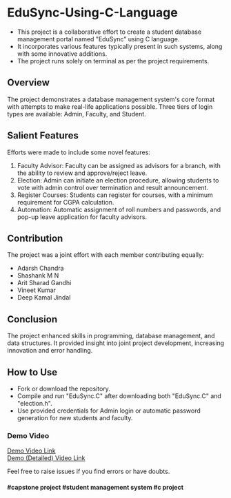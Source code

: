 # EduSync-Using-C-Language

- This project is a collaborative effort to create a student database management portal named "EduSync" using C language.
- It incorporates various features typically present in such systems, along with some innovative additions.
- The project runs solely on terminal as per the project requirements.

## Overview

The project demonstrates a database management system's core format with attempts to make real-life applications possible. Three tiers of login types are available: Admin, Faculty, and Student.

## Salient Features

Efforts were made to include some novel features:
1. Faculty Advisor: Faculty can be assigned as advisors for a branch, with the ability to review and approve/reject leave.
2. Election: Admin can initiate an election procedure, allowing students to vote with admin control over termination and result announcement.
3. Register Courses: Students can register for courses, with a minimum requirement for CGPA calculation.
4. Automation: Automatic assignment of roll numbers and passwords, and pop-up leave application for faculty advisors.

## Contribution

The project was a joint effort with each member contributing equally:
- Adarsh Chandra
- Shashank M N
- Arit Sharad Gandhi
- Vineet Kumar
- Deep Kamal Jindal

## Conclusion

The project enhanced skills in programming, database management, and data structures. It provided insight into joint project development, increasing innovation and error handling.

## How to Use

- Fork or download the repository.
- Compile and run "EduSync.C" after downloading both "EduSync.C" and "election.h".
- Use provided credentials for Admin login or automatic password generation for new students and faculty.

### Demo Video

[Demo Video Link](https://drive.google.com/file/d/14533PKEwGlwj0BFmL4XzXJGkJaCdJo5i/view?usp=drive_link )   
[Demo (Detailed) Video Link](https://drive.google.com/file/d/1_H-kUgfgq_0Z-DMyulPGBJ5iKC2Nd76i/view?usp=drive_link )

Feel free to raise issues if you find errors or have doubts.

#### #capstone project #student management system #c project
